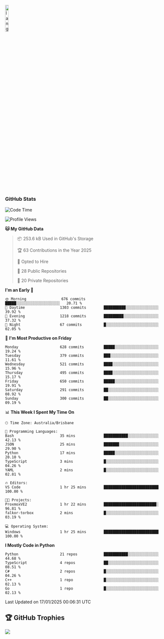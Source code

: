 <p align="left"><img width=15%" src="https://github.com/alansmathew/alansmathew/raw/master/lang.gif" alt="lang image here" /></p>

# <h3 align="left">GitHub Stats</h3>

<!--START_SECTION:waka-->
![Code Time](http://img.shields.io/badge/Code%20Time-553%20hrs%2017%20mins-blue)

![Profile Views](http://img.shields.io/badge/Profile%20Views-19-blue)

**🐱 My GitHub Data** 

> 📦 253.6 kB Used in GitHub's Storage 
 > 
> 🏆 63 Contributions in the Year 2025
 > 
> 💼 Opted to Hire
 > 
> 📜 28 Public Repositories 
 > 
> 🔑 20 Private Repositories 
 > 
**I'm an Early 🐤** 

```text
🌞 Morning                676 commits         █████░░░░░░░░░░░░░░░░░░░░   20.71 % 
🌆 Daytime                1303 commits        ██████████░░░░░░░░░░░░░░░   39.92 % 
🌃 Evening                1218 commits        █████████░░░░░░░░░░░░░░░░   37.32 % 
🌙 Night                  67 commits          █░░░░░░░░░░░░░░░░░░░░░░░░   02.05 % 
```
📅 **I'm Most Productive on Friday** 

```text
Monday                   628 commits         █████░░░░░░░░░░░░░░░░░░░░   19.24 % 
Tuesday                  379 commits         ███░░░░░░░░░░░░░░░░░░░░░░   11.61 % 
Wednesday                521 commits         ████░░░░░░░░░░░░░░░░░░░░░   15.96 % 
Thursday                 495 commits         ████░░░░░░░░░░░░░░░░░░░░░   15.17 % 
Friday                   650 commits         █████░░░░░░░░░░░░░░░░░░░░   19.91 % 
Saturday                 291 commits         ██░░░░░░░░░░░░░░░░░░░░░░░   08.92 % 
Sunday                   300 commits         ██░░░░░░░░░░░░░░░░░░░░░░░   09.19 % 
```


📊 **This Week I Spent My Time On** 

```text
🕑︎ Time Zone: Australia/Brisbane

💬 Programming Languages: 
Bash                     35 mins             ███████████░░░░░░░░░░░░░░   42.13 % 
JSON                     25 mins             ███████░░░░░░░░░░░░░░░░░░   29.90 % 
Python                   17 mins             █████░░░░░░░░░░░░░░░░░░░░   20.10 % 
TypeScript               3 mins              █░░░░░░░░░░░░░░░░░░░░░░░░   04.26 % 
YAML                     2 mins              █░░░░░░░░░░░░░░░░░░░░░░░░   02.81 % 

🔥 Editors: 
VS Code                  1 hr 25 mins        █████████████████████████   100.00 % 

🐱‍💻 Projects: 
ProxmoxVE2               1 hr 22 mins        ████████████████████████░   96.81 % 
falkor-torbox            2 mins              █░░░░░░░░░░░░░░░░░░░░░░░░   03.19 % 

💻 Operating System: 
Windows                  1 hr 25 mins        █████████████████████████   100.00 % 
```

**I Mostly Code in Python** 

```text
Python                   21 repos            ███████████░░░░░░░░░░░░░░   44.68 % 
TypeScript               4 repos             ██░░░░░░░░░░░░░░░░░░░░░░░   08.51 % 
C#                       2 repos             █░░░░░░░░░░░░░░░░░░░░░░░░   04.26 % 
C++                      1 repo              █░░░░░░░░░░░░░░░░░░░░░░░░   02.13 % 
Go                       1 repo              █░░░░░░░░░░░░░░░░░░░░░░░░   02.13 % 
```




 Last Updated on 17/01/2025 00:06:31 UTC
<!--END_SECTION:waka-->

## 🏆 GitHub Trophies

![](https://github-profile-trophy.vercel.app/?username=samh06&theme=discord&no-frame=true&no-bg=false&margin-w=4)
